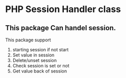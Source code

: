 # PHP Session Handler class

## This package Can handel session.

This package support
 1. starting session if not start
 2. Set value in session
 3. Delete/unset session
 4. Check session is set or not
 5. Get value back of session